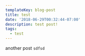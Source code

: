 ```yaml
---
templateKey: blog-post
title: test
date: '2018-06-29T00:32:44-07:00'
description: test post!
tags:
  - test
---
```

another post `sdfsd`
